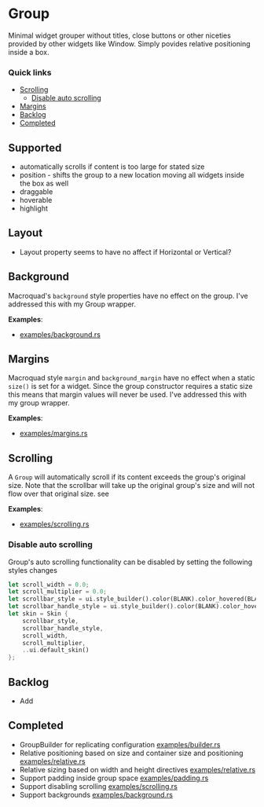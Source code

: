 # Group
Minimal widget grouper without titles, close buttons or other niceties provided by other
widgets like Window. Simply povides relative positioning inside a box.

### Quick links
* [Scrolling](#scrolling)
  * [Disable auto scrolling](#disable-auto-scrolling)
* [Margins](#margins)
* [Backlog](#backlog)
* [Completed](#completed)

## Supported
* automatically scrolls if content is too large for stated size
* position - shifts the group to a new location moving all widgets inside the box as well
* draggable
* hoverable
* highlight

## Layout
* Layout property seems to have no affect if Horizontal or Vertical?

## Background
Macroquad's `background` style properties have no effect on the group. I've addressed this with my 
Group wrapper.

**Examples**:
* [examples/background.rs](examples/background.rs)

## Margins
Macroquad style `margin` and `background_margin` have no effect when a static `size()` is set for a 
widget. Since the group constructor requires a static size this means that margin values will never 
be used. I've addressed this with my group wrapper.

**Examples**:
* [examples/margins.rs](examples/margins.rs)

## Scrolling
A `Group` will automatically scroll if its content exceeds the group's original size. Note that the 
scrollbar will take up the original group's size and will not flow over that original size. see 

**Examples**:
* [examples/scrolling.rs](examples/scrolling.rs)

### Disable auto scrolling
Group's auto scrolling functionality can be disabled by setting the following styles changes

```rust
let scroll_width = 0.0;
let scroll_multiplier = 0.0;
let scrollbar_style = ui.style_builder().color(BLANK).color_hovered(BLANK).color_clicked(BLANK).build();
let scrollbar_handle_style = ui.style_builder().color(BLANK).color_hovered(BLANK).color_clicked(BLANK).build();
let skin = Skin {
    scrollbar_style,
    scrollbar_handle_style,
    scroll_width,
    scroll_multiplier,
    ..ui.default_skin()
};
```

## Backlog
* Add 

## Completed
* GroupBuilder for replicating configuration [examples/builder.rs](examples/builder.rs)
* Relative positioning based on size and container size and positioning [examples/relative.rs](examples/relative.rs)
* Relative sizing based on width and height directives [examples/relative.rs](examples/relative.rs)
* Support padding inside group space [examples/padding.rs](examples/padding.rs)
* Support disabling scrolling [examples/scrolling.rs](examples/scrolling.rs)
* Support backgrounds [examples/background.rs](examples/background.rs)
